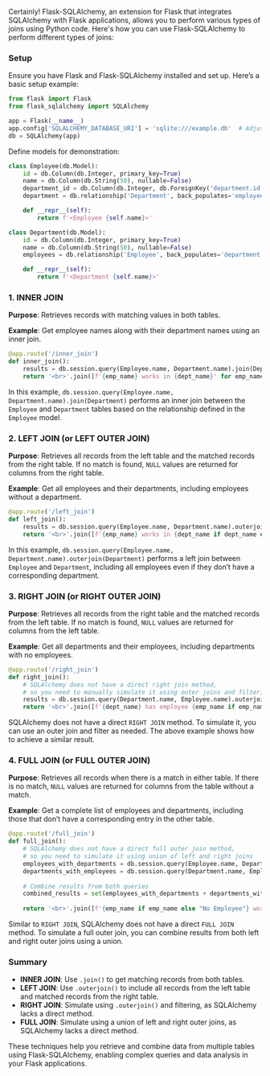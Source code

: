 Certainly! Flask-SQLAlchemy, an extension for Flask that integrates SQLAlchemy with Flask applications, allows you to perform various types of joins using Python code. Here's how you can use Flask-SQLAlchemy to perform different types of joins:

### Setup

Ensure you have Flask and Flask-SQLAlchemy installed and set up. Here’s a basic setup example:

```python
from flask import Flask
from flask_sqlalchemy import SQLAlchemy

app = Flask(__name__)
app.config['SQLALCHEMY_DATABASE_URI'] = 'sqlite:///example.db'  # Adjust as needed
db = SQLAlchemy(app)
```

Define models for demonstration:

```python
class Employee(db.Model):
    id = db.Column(db.Integer, primary_key=True)
    name = db.Column(db.String(50), nullable=False)
    department_id = db.Column(db.Integer, db.ForeignKey('department.id'))
    department = db.relationship('Department', back_populates='employees')

    def __repr__(self):
        return f'<Employee {self.name}>'

class Department(db.Model):
    id = db.Column(db.Integer, primary_key=True)
    name = db.Column(db.String(50), nullable=False)
    employees = db.relationship('Employee', back_populates='department')

    def __repr__(self):
        return f'<Department {self.name}>'
```

### 1. INNER JOIN

**Purpose**: Retrieves records with matching values in both tables.

**Example**: Get employee names along with their department names using an inner join.

```python
@app.route('/inner_join')
def inner_join():
    results = db.session.query(Employee.name, Department.name).join(Department).all()
    return '<br>'.join([f'{emp_name} works in {dept_name}' for emp_name, dept_name in results])
```

In this example, `db.session.query(Employee.name, Department.name).join(Department)` performs an inner join between the `Employee` and `Department` tables based on the relationship defined in the `Employee` model.

### 2. LEFT JOIN (or LEFT OUTER JOIN)

**Purpose**: Retrieves all records from the left table and the matched records from the right table. If no match is found, `NULL` values are returned for columns from the right table.

**Example**: Get all employees and their departments, including employees without a department.

```python
@app.route('/left_join')
def left_join():
    results = db.session.query(Employee.name, Department.name).outerjoin(Department).all()
    return '<br>'.join([f'{emp_name} works in {dept_name if dept_name else "No Department"}' for emp_name, dept_name in results])
```

In this example, `db.session.query(Employee.name, Department.name).outerjoin(Department)` performs a left join between `Employee` and `Department`, including all employees even if they don’t have a corresponding department.

### 3. RIGHT JOIN (or RIGHT OUTER JOIN)

**Purpose**: Retrieves all records from the right table and the matched records from the left table. If no match is found, `NULL` values are returned for columns from the left table.

**Example**: Get all departments and their employees, including departments with no employees.

```python
@app.route('/right_join')
def right_join():
    # SQLAlchemy does not have a direct right join method,
    # so you need to manually simulate it using outer joins and filtering
    results = db.session.query(Department.name, Employee.name).outerjoin(Employee).all()
    return '<br>'.join([f'{dept_name} has employee {emp_name if emp_name else "No Employees"}' for dept_name, emp_name in results])
```

SQLAlchemy does not have a direct `RIGHT JOIN` method. To simulate it, you can use an outer join and filter as needed. The above example shows how to achieve a similar result.

### 4. FULL JOIN (or FULL OUTER JOIN)

**Purpose**: Retrieves all records when there is a match in either table. If there is no match, `NULL` values are returned for columns from the table without a match.

**Example**: Get a complete list of employees and departments, including those that don’t have a corresponding entry in the other table.

```python
@app.route('/full_join')
def full_join():
    # SQLAlchemy does not have a direct full outer join method,
    # so you need to simulate it using union of left and right joins
    employees_with_departments = db.session.query(Employee.name, Department.name).outerjoin(Department).all()
    departments_with_employees = db.session.query(Department.name, Employee.name).outerjoin(Employee).all()
    
    # Combine results from both queries
    combined_results = set(employees_with_departments + departments_with_employees)
    
    return '<br>'.join([f'{emp_name if emp_name else "No Employee"} works in {dept_name if dept_name else "No Department"}' for emp_name, dept_name in combined_results])
```

Similar to `RIGHT JOIN`, SQLAlchemy does not have a direct `FULL JOIN` method. To simulate a full outer join, you can combine results from both left and right outer joins using a union.

### Summary

- **INNER JOIN**: Use `.join()` to get matching records from both tables.
- **LEFT JOIN**: Use `.outerjoin()` to include all records from the left table and matched records from the right table.
- **RIGHT JOIN**: Simulate using `.outerjoin()` and filtering, as SQLAlchemy lacks a direct method.
- **FULL JOIN**: Simulate using a union of left and right outer joins, as SQLAlchemy lacks a direct method.

These techniques help you retrieve and combine data from multiple tables using Flask-SQLAlchemy, enabling complex queries and data analysis in your Flask applications.